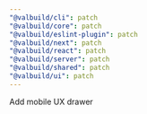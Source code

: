 ```yaml
---
"@valbuild/cli": patch
"@valbuild/core": patch
"@valbuild/eslint-plugin": patch
"@valbuild/next": patch
"@valbuild/react": patch
"@valbuild/server": patch
"@valbuild/shared": patch
"@valbuild/ui": patch
---
```


Add mobile UX drawer
